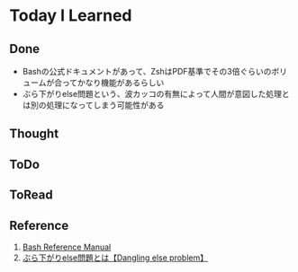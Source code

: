 # Today I Learned

## Done
- Bashの公式ドキュメントがあって、ZshはPDF基準でその3倍ぐらいのボリュームが合ってかなり機能があるらしい
- ぶら下がりelse問題という、波カッコの有無によって人間が意図した処理とは別の処理になってしまう可能性がある

## Thought

## ToDo

## ToRead

## Reference
1. [Bash Reference Manual](https://www.gnu.org/software/bash/manual/bash.html)
2. [ぶら下がりelse問題とは【Dangling else problem】](https://marycore.jp/coding/dangling-else-problem/)
